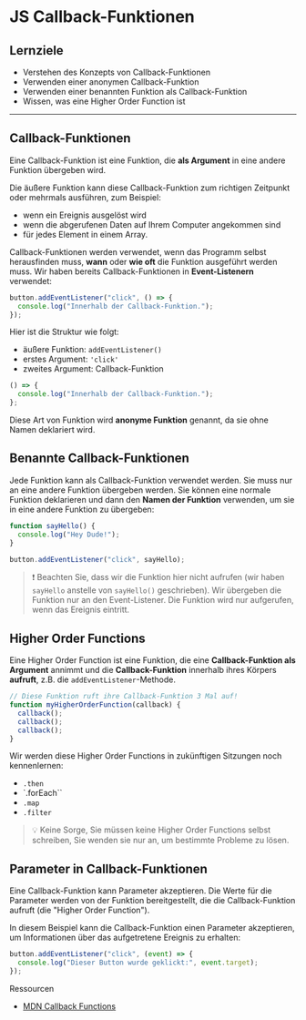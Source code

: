 # JS Callback-Funktionen

## Lernziele

- Verstehen des Konzepts von Callback-Funktionen
- Verwenden einer anonymen Callback-Funktion
- Verwenden einer benannten Funktion als Callback-Funktion
- Wissen, was eine Higher Order Function ist

---

## Callback-Funktionen

Eine Callback-Funktion ist eine Funktion, die **als Argument** in eine andere Funktion übergeben wird.

Die äußere Funktion kann diese Callback-Funktion zum richtigen Zeitpunkt oder mehrmals ausführen, zum Beispiel:

- wenn ein Ereignis ausgelöst wird
- wenn die abgerufenen Daten auf Ihrem Computer angekommen sind
- für jedes Element in einem Array.

Callback-Funktionen werden verwendet, wenn das Programm selbst herausfinden muss, **wann** oder **wie oft** die Funktion ausgeführt werden muss. Wir haben bereits Callback-Funktionen in **Event-Listenern** verwendet:

```js
button.addEventListener("click", () => {
  console.log("Innerhalb der Callback-Funktion.");
});
```

Hier ist die Struktur wie folgt:

- äußere Funktion: `addEventListener()`
- erstes Argument: `'click'`
- zweites Argument: Callback-Funktion

```js
() => {
  console.log("Innerhalb der Callback-Funktion.");
};
```

Diese Art von Funktion wird **anonyme Funktion** genannt, da sie ohne Namen deklariert wird.

## Benannte Callback-Funktionen

Jede Funktion kann als Callback-Funktion verwendet werden. Sie muss nur an eine andere Funktion übergeben werden. Sie können eine normale Funktion deklarieren und dann den **Namen der Funktion** verwenden, um sie in eine andere Funktion zu übergeben:

```js
function sayHello() {
  console.log("Hey Dude!");
}

button.addEventListener("click", sayHello);
```

> ❗️ Beachten Sie, dass wir die Funktion hier nicht aufrufen (wir haben `sayHello` anstelle von `sayHello()` geschrieben). Wir übergeben die Funktion nur an den Event-Listener. Die Funktion wird nur aufgerufen, wenn das Ereignis eintritt.

## Higher Order Functions

Eine Higher Order Function ist eine Funktion, die eine **Callback-Funktion als Argument** annimmt und die **Callback-Funktion** innerhalb ihres Körpers **aufruft**, z.B. die `addEventListener`-Methode.

```js
// Diese Funktion ruft ihre Callback-Funktion 3 Mal auf!
function myHigherOrderFunction(callback) {
  callback();
  callback();
  callback();
}
```

Wir werden diese Higher Order Functions in zukünftigen Sitzungen noch kennenlernen:

- `.then`
- `.forEach``
- `.map`
- `.filter`

> 💡 Keine Sorge, Sie müssen keine Higher Order Functions selbst schreiben, Sie wenden sie nur an, um bestimmte Probleme zu lösen.

## Parameter in Callback-Funktionen

Eine Callback-Funktion kann Parameter akzeptieren. Die Werte für die Parameter werden von der Funktion bereitgestellt, die die Callback-Funktion aufruft (die "Higher Order Function").

In diesem Beispiel kann die Callback-Funktion einen Parameter akzeptieren, um Informationen über das aufgetretene Ereignis zu erhalten:

```js
button.addEventListener("click", (event) => {
  console.log("Dieser Button wurde geklickt:", event.target);
});
```

Ressourcen

- [MDN Callback Functions](https://developer.mozilla.org/en-US/docs/Glossary/Callback_function)
